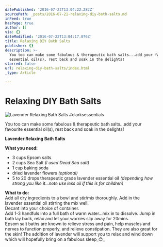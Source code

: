 ```yaml
---
datePublished: '2016-07-22T13:04:22.282Z'
sourcePath: _posts/2016-07-21-relaxing-diy-bath-salts.md
inFeed: true
hasPage: true
author: []
via: {}
dateModified: '2016-07-22T13:04:17.076Z'
title: Relaxing DIY Bath Salts
publisher: {}
description: >-
  You too can make some fabulous & therapeutic bath salts...add your favourite
  essential oil(s), rest back and soak in the delights!
starred: false
url: relaxing-diy-bath-salts/index.html
_type: Article

---
```

# Relaxing DIY Bath Salts
![Lavender Relaxing Bath Salts #clarksessentials](https://the-grid-user-content.s3-us-west-2.amazonaws.com/267a733b-3539-4441-93ef-0f16f5bebdd4.jpg)

You too can make some fabulous & therapeutic bath salts...add your favourite essential oil(s), rest back and soak in the delights!

**Lavender Relaxing Bath Salts**

**What you need:**  
- 3 cups Epsom salts  
- 2 cups Sea Salt _(I used Dead Sea salt)_  
- 1 cup baking soda  
- dried lavender flowers _(optional)_  
- 5 to 20 drops therapeutic grade lavender essential oil _(depending how strong you like it...note use less oil if this is for children)_

**What to do:**  
Add all dry ingredients to a bowl and stir/mix thoroughly. Add in the lavender essential oil stirring the mix well.  
Decant into your choice of container.  
Add 1-3 handfuls into a full bath of warm water...mix in to dissolve. Jump in bath lay back, relax and let your worries slip away for 20mins.  
Epsom salt baths are known to relieve stress and pain, help muscles and nerves to function properly, and relieve constipation. They are also great for the skin! The addition of lavender will support you to relax and wind down which will hopefully bring on a fabulous sleep_😊_